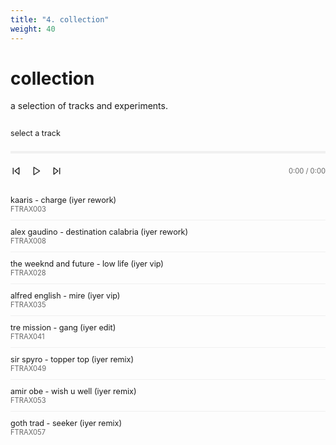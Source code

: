 ```yaml
---
title: "4. collection"
weight: 40
---
```


# collection

a selection of tracks and experiments.

<style>
.music-player {
  max-width: 100%;
  margin: 2em 0;
  padding-left: 0;
}

.now-playing {
  margin-bottom: 1.5em;
}

.player-controls {
  display: flex;
  align-items: center;
  justify-content: space-between;
  margin-bottom: 1em;
}

.control-buttons {
  display: flex;
  align-items: center;
  gap: 0.25em;
  margin-left: -0.25em;
}

.control-button {
  background: none;
  border: none;
  padding: 0.25em;
  cursor: pointer;
  color: var(--body-font-color);
  display: flex;
  align-items: center;
  justify-content: center;
  width: 28px;
  height: 28px;
}

.control-button:first-child {
  padding-left: 0;
}

.control-button svg {
  width: 16px;
  height: 16px;
}

.control-button:hover:not(:disabled) {
  background-color: rgba(0, 0, 0, 0.1);
  border-radius: 4px;
}

.control-button:disabled {
  opacity: 0.3;
  cursor: not-allowed;
}

.time-display {
  font-size: 0.8em;
  color: #666;
}

.current-track {
  flex: 1;
  min-width: 200px;
}

.track-title {
  font-weight: normal;
  font-size: 0.9em;
}

.track-info {
  color: #666;
  font-size: 0.8em;
}

.progress-bar {
  width: 100%;
  height: 4px;
  background: #f0f0f0;
  margin: 1em 0;
  cursor: pointer;
  position: relative;
}

.progress {
  height: 100%;
  background: #666;
  width: 0;
  transition: width 0.1s;
}


.track-list {
  list-style: none;
  padding: 0;
  padding-left: 0 !important;
  margin: 0;
  margin-left: 0 !important;
}

.track-item {
  padding: 0.75em 0;
  border-bottom: 1px solid #f0f0f0;
  cursor: pointer;
  display: flex;
  justify-content: space-between;
  align-items: center;
  transition: background 0.15s;
}

.track-item:hover {
  background: rgba(0, 0, 0, 0.06);
}

.track-item.active {
  background: rgba(0, 0, 0, 0.02);
}

.track-item.active:hover {
  background: rgba(0, 0, 0, 0.06);
}

.track-item:last-child {
  border-bottom: none;
}

.track-duration {
  font-size: 0.8em;
  color: #999;
}

@media (max-width: 600px) {
  .player-controls {
    gap: 0.5em;
  }
  
  .play-button {
    padding: 0.5em 1em;
  }
  
  .current-track {
    width: 100%;
    margin-top: 0.5em;
  }
}

@media (prefers-color-scheme: dark) {
  .track-info, .time-display {
    color: #999;
  }
  
  .track-item {
    border-bottom-color: #333;
  }
  
  .track-item:hover {
    background: rgba(255, 255, 255, 0.08);
  }
  
  .track-item.active {
    background: rgba(255, 255, 255, 0.03);
  }
  
  .track-item.active:hover {
    background: rgba(255, 255, 255, 0.08);
  }
  
  .control-button:hover {
    background: rgba(255, 255, 255, 0.1);
  }
  
  .control-button:disabled {
    opacity: 0.3;
  }
  
  .progress-bar {
    background: #2a2a2a;
  }
  
  .progress {
    background: #999;
  }
}
</style>

<div class="music-player">
  <div class="now-playing">
    <div class="track-title" id="currentTitle">select a track</div>
    <div class="track-info" id="currentInfo"></div>
  </div>
  
  <div class="progress-bar" id="progressBar">
    <div class="progress" id="progress"></div>
  </div>
  
  <div class="player-controls">
    <div class="control-buttons">
      <button class="control-button" id="prevButton" title="Previous track">
        <svg viewBox="0 0 24 24" fill="none" stroke="currentColor" stroke-width="2" stroke-linecap="round" stroke-linejoin="round">
          <polygon points="19 20 9 12 19 4 19 20"></polygon>
          <line x1="5" y1="19" x2="5" y2="5"></line>
        </svg>
      </button>
      <button class="control-button" id="playButton" title="Play/Pause">
        <svg class="play-icon" viewBox="0 0 24 24" fill="none" stroke="currentColor" stroke-width="2" stroke-linecap="round" stroke-linejoin="round">
          <polygon points="5 3 19 12 5 21 5 3"></polygon>
        </svg>
        <svg class="pause-icon" style="display: none;" viewBox="0 0 24 24" fill="none" stroke="currentColor" stroke-width="2" stroke-linecap="round" stroke-linejoin="round">
          <rect x="6" y="4" width="4" height="16"></rect>
          <rect x="14" y="4" width="4" height="16"></rect>
        </svg>
      </button>
      <button class="control-button" id="nextButton" title="Next track">
        <svg viewBox="0 0 24 24" fill="none" stroke="currentColor" stroke-width="2" stroke-linecap="round" stroke-linejoin="round">
          <polygon points="5 4 15 12 5 20 5 4"></polygon>
          <line x1="19" y1="5" x2="19" y2="19"></line>
        </svg>
      </button>
    </div>
    <span class="time-display" id="timeDisplay">0:00 / 0:00</span>
  </div>
  
  <ul class="track-list" id="trackList">
    <li class="track-item" data-src="https://tracks.auteur.ing/file/auteuring/FTRAX003%20Kaaris%20-%20Charge%20(Iyer%20Rework).mp3" data-title="kaaris - charge (iyer rework)" data-info="FTRAX003">
      <div>
        <div class="track-title">kaaris - charge (iyer rework)</div>
        <div class="track-info">FTRAX003</div>
      </div>
      <div class="track-duration"></div>
    </li>
    <li class="track-item" data-src="https://tracks.auteur.ing/file/auteuring/FTRAX008%20Alex%20Gaudino%20-%20Destination%20Calabria%20(Iyer%20Rework).mp3" data-title="alex gaudino - destination calabria (iyer rework)" data-info="FTRAX008">
      <div>
        <div class="track-title">alex gaudino - destination calabria (iyer rework)</div>
        <div class="track-info">FTRAX008</div>
      </div>
      <div class="track-duration"></div>
    </li>
    <li class="track-item" data-src="https://tracks.auteur.ing/file/auteuring/FTRAX028%20The%20Weeknd%20and%20Future%20-%20Low%20Life%20(Iyer%20VIP).mp3" data-title="the weeknd and future - low life (iyer vip)" data-info="FTRAX028">
      <div>
        <div class="track-title">the weeknd and future - low life (iyer vip)</div>
        <div class="track-info">FTRAX028</div>
      </div>
      <div class="track-duration"></div>
    </li>
    <li class="track-item" data-src="https://tracks.auteur.ing/file/auteuring/FTRAX035%20Alfred%20English%20-%20Mire%20(Iyer%20VIP).mp3" data-title="alfred english - mire (iyer vip)" data-info="FTRAX035">
      <div>
        <div class="track-title">alfred english - mire (iyer vip)</div>
        <div class="track-info">FTRAX035</div>
      </div>
      <div class="track-duration"></div>
    </li>
    <li class="track-item" data-src="https://tracks.auteur.ing/file/auteuring/FTRAX041%20Tre%20Mission%20-%20Gang%20(iyer%20edit).mp3" data-title="tre mission - gang (iyer edit)" data-info="FTRAX041">
      <div>
        <div class="track-title">tre mission - gang (iyer edit)</div>
        <div class="track-info">FTRAX041</div>
      </div>
      <div class="track-duration"></div>
    </li>
    <li class="track-item" data-src="https://tracks.auteur.ing/file/auteuring/FTRAX049%20Sir%20Spyro%20-%20Topper%20Top%20(Iyer%20Remix).mp3" data-title="sir spyro - topper top (iyer remix)" data-info="FTRAX049">
      <div>
        <div class="track-title">sir spyro - topper top (iyer remix)</div>
        <div class="track-info">FTRAX049</div>
      </div>
      <div class="track-duration"></div>
    </li>
    <li class="track-item" data-src="https://tracks.auteur.ing/file/auteuring/FTRAX053%20Amir%20Obe%20-%20Wish%20U%20Well%20(iyer%20Remix).mp3" data-title="amir obe - wish u well (iyer remix)" data-info="FTRAX053">
      <div>
        <div class="track-title">amir obe - wish u well (iyer remix)</div>
        <div class="track-info">FTRAX053</div>
      </div>
      <div class="track-duration"></div>
    </li>
    <li class="track-item" data-src="https://tracks.auteur.ing/file/auteuring/FTRAX057%20GOTH%20TRAD%20-%20SEEKER%20(IYER%20REMIX).mp3" data-title="goth trad - seeker (iyer remix)" data-info="FTRAX057">
      <div>
        <div class="track-title">goth trad - seeker (iyer remix)</div>
        <div class="track-info">FTRAX057</div>
      </div>
      <div class="track-duration"></div>
    </li>
  </ul>
</div>

<script>
const audio = new Audio();
const playButton = document.getElementById('playButton');
const prevButton = document.getElementById('prevButton');
const nextButton = document.getElementById('nextButton');
const currentTitle = document.getElementById('currentTitle');
const currentInfo = document.getElementById('currentInfo');
const progressBar = document.getElementById('progressBar');
const progress = document.getElementById('progress');
const timeDisplay = document.getElementById('timeDisplay');
const trackList = document.getElementById('trackList');
const trackItems = document.querySelectorAll('.track-item');

let currentTrackIndex = -1;
let isPlaying = false;

// Format time in mm:ss
function formatTime(seconds) {
  const mins = Math.floor(seconds / 60);
  const secs = Math.floor(seconds % 60);
  return `${mins}:${secs.toString().padStart(2, '0')}`;
}

// Load and play track
function loadTrack(index) {
  if (index < 0 || index >= trackItems.length) return;
  
  const track = trackItems[index];
  const src = track.dataset.src;
  const title = track.dataset.title;
  const info = track.dataset.info;
  
  // Update UI
  currentTitle.textContent = title;
  currentInfo.textContent = info;
  
  // Update active state
  trackItems.forEach(item => item.classList.remove('active'));
  track.classList.add('active');
  
  // Load audio
  audio.src = src;
  currentTrackIndex = index;
  
  // Update button states
  prevButton.disabled = index === 0;
  nextButton.disabled = index === trackItems.length - 1;
  
  // Auto play if already playing
  if (isPlaying) {
    audio.play();
  }
}

// Update play/pause icon
function updatePlayPauseIcon() {
  const playIcon = playButton.querySelector('.play-icon');
  const pauseIcon = playButton.querySelector('.pause-icon');
  
  if (isPlaying) {
    playIcon.style.display = 'none';
    pauseIcon.style.display = 'block';
  } else {
    playIcon.style.display = 'block';
    pauseIcon.style.display = 'none';
  }
}

// Play/pause toggle
playButton.addEventListener('click', () => {
  if (currentTrackIndex === -1) {
    loadTrack(0);
  }
  
  if (isPlaying) {
    audio.pause();
    isPlaying = false;
  } else {
    audio.play();
    isPlaying = true;
  }
  updatePlayPauseIcon();
});

// Track click handler
trackItems.forEach((track, index) => {
  track.addEventListener('click', () => {
    loadTrack(index);
    audio.play();
    isPlaying = true;
    updatePlayPauseIcon();
  });
});

// Update progress
audio.addEventListener('timeupdate', () => {
  const percent = (audio.currentTime / audio.duration) * 100;
  progress.style.width = percent + '%';
  
  timeDisplay.textContent = `${formatTime(audio.currentTime)} / ${formatTime(audio.duration || 0)}`;
});

// Progress bar click
progressBar.addEventListener('click', (e) => {
  if (audio.duration) {
    const percent = e.offsetX / progressBar.offsetWidth;
    audio.currentTime = percent * audio.duration;
  }
});

// Auto play next track
audio.addEventListener('ended', () => {
  if (currentTrackIndex < trackItems.length - 1) {
    loadTrack(currentTrackIndex + 1);
    audio.play();
  } else {
    isPlaying = false;
    updatePlayPauseIcon();
  }
});

// Handle loading errors
audio.addEventListener('error', () => {
  currentTitle.textContent = 'error loading track';
  isPlaying = false;
  updatePlayPauseIcon();
});

// Previous button
prevButton.addEventListener('click', () => {
  if (currentTrackIndex > 0) {
    loadTrack(currentTrackIndex - 1);
    if (isPlaying) {
      audio.play();
    }
  }
});

// Next button
nextButton.addEventListener('click', () => {
  if (currentTrackIndex < trackItems.length - 1) {
    loadTrack(currentTrackIndex + 1);
    if (isPlaying) {
      audio.play();
    }
  }
});

// Initialize button states
prevButton.disabled = true;
nextButton.disabled = true;
</script>
